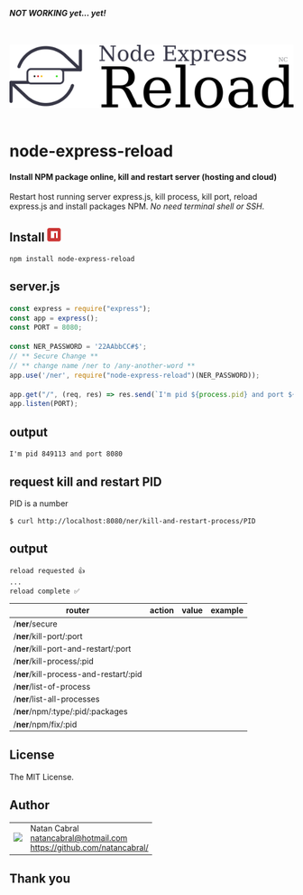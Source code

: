 ***NOT WORKING yet... yet!***
<p align="center">
  <br/>
  <br/>
  <img src="https://github.com/natancabral/node-express-reload/blob/main/images/logo.png" alt="node-express-reload (Natan Cabral)"/>
  <br/>
  <br/>
</p>

# node-express-reload
#### Install NPM package online, kill and restart server (hosting and cloud)
Restart host running server express.js, kill process, kill port, reload express.js and install packages NPM. *No need terminal shell or SSH*.

## Install [<img src="https://github.com/natancabral/node-express-reload/blob/main/images/npm-tile.png">](https://www.npmjs.com/package/node-express-reload)

```shell
npm install node-express-reload
```

## server.js

```js
const express = require("express");
const app = express();
const PORT = 8080;

const NER_PASSWORD = '22AAbbCC#$';
// ** Secure Change **
// ** change name /ner to /any-another-word **
app.use('/ner', require("node-express-reload")(NER_PASSWORD));

app.get("/", (req, res) => res.send(`I'm pid ${process.pid} and port ${PORT}`));
app.listen(PORT);
```

## output

```shell
I'm pid 849113 and port 8080
```

## request kill and restart PID

PID is a number
```shell
$ curl http://localhost:8080/ner/kill-and-restart-process/PID
```

## output

```shell
reload requested 👍
...
reload complete ✅
```

| router | action | value | example |
|--------| -------| ------| --------|
| /**ner**/secure | | | |
| /**ner**/kill-port/:port | | | |
| /**ner**/kill-port-and-restart/:port | | | |
| /**ner**/kill-process/:pid | | | |
| /**ner**/kill-process-and-restart/:pid | | | |
| /**ner**/list-of-process | | | |
| /**ner**/list-all-processes | | | |
| /**ner**/npm/:type/:pid/:packages | | | |
| /**ner**/npm/fix/:pid | | | |

## License

The MIT License.

## Author

<table>
  <tr>
    <td>
      <img src="https://github.com/natancabral.png?s=100" width="100"/>
    </td>
    <td>
      Natan Cabral<br />
      <a href="mailto:natancabral@hotmail.com">natancabral@hotmail.com</a><br />
      <a href="https://github.com/natancabral/">https://github.com/natancabral/</a>
    </td>
  </tr>
</table>

## Thank you